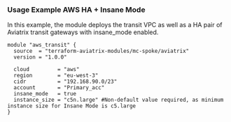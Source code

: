 ### Usage Example AWS HA + Insane Mode

In this example, the module deploys the transit VPC as well as a HA pair of Aviatrix transit gateways with insane_mode enabled.

```
module "aws_transit" {
  source  = "terraform-aviatrix-modules/mc-spoke/aviatrix"
  version = "1.0.0"

  cloud         = "aws"
  region        = "eu-west-3"
  cidr          = "192.168.90.0/23"
  account       = "Primary_acc"
  insane_mode   = true
  instance_size = "c5n.large" #Non-default value required, as minimum instance size for Insane Mode is c5.large
}
```